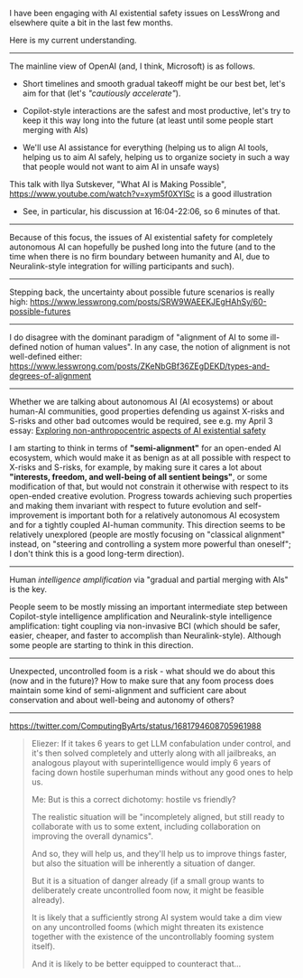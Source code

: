 I have been engaging with AI existential safety issues on LessWrong and elsewhere quite a bit in the last few months.

Here is my current understanding.

***

The mainline view of OpenAI (and, I think, Microsoft) is as follows.

  * Short timelines and smooth gradual takeoff might be our best bet, let's aim for that (let's _"cautiously accelerate"_).

  * Copilot-style interactions are the safest and most productive, let's try to keep it this way long into the future (at least until some people start merging with AIs)

  * We'll use AI assistance for everything (helping us to align AI tools, helping us to aim AI safely, helping us to organize society in such a way that people would not want to aim AI in unsafe ways)

This talk with Ilya Sutskever, "What AI is Making Possible", https://www.youtube.com/watch?v=xym5f0XYlSc is a good illustration

  * See, in particular, his discussion at 16:04-22:06, so 6 minutes of that.

***

Because of this focus, the issues of AI existential safety for completely autonomous AI can hopefully be pushed long into the future (and to the time when there is no firm boundary between humanity and AI, due to Neuralink-style integration for willing participants and such).

***

Stepping back, the uncertainty about possible future scenarios is really high: https://www.lesswrong.com/posts/SRW9WAEEKJEgHAhSy/60-possible-futures

***

I do disagree with the dominant paradigm of "alignment of AI to some ill-defined notion of human values". In any case, the notion of alignment is not well-defined either: https://www.lesswrong.com/posts/ZKeNbGBf36ZEgDEKD/types-and-degrees-of-alignment

***

Whether we are talking about autonomous AI (AI ecosystems) or about human-AI communities, good properties defending us against X-risks and S-risks and other bad outcomes would be required, see e.g. my April 3 essay: [Exploring non-anthropocentric aspects of AI existential safety](https://www.lesswrong.com/posts/WJuASYDnhZ8hs5CnD/exploring-non-anthropocentric-aspects-of-ai-existential)

I am starting to think in terms of **"semi-alignment"** for an open-ended AI ecosystem, which would make it as benign as at all possible with respect to X-risks and S-risks, for example, by making sure it cares a lot about **"interests, freedom, and well-being of all sentient beings"**, or some modification of that, but would not constrain it otherwise with respect to its open-ended creative evolution. Progress towards achieving such properties and making them invariant with respect to future evolution and self-improvement is important both for a relatively autonomous AI ecosystem and for a tightly coupled AI-human community. This direction seems to be relatively unexplored (people are mostly focusing on "classical alignment" instead, on "steering and controlling a system more powerful than oneself"; I don't think this is a good long-term direction).

***

Human _intelligence amplification_ via "gradual and partial merging with AIs" is the key.

People seem to be mostly missing an important intermediate step between Copilot-style intelligence amplification and Neuralink-style intelligence amplification: tight coupling via non-invasive BCI (which should be safer, easier, cheaper, and faster to accomplish than Neuralink-style). Although some people are starting to think in this direction.

***

Unexpected, uncontrolled foom is a risk - what should we do about this (now and in the future)? How to make sure that any foom process does maintain some kind of semi-alignment and sufficient care about conservation and about well-being and autonomy of others?

***

https://twitter.com/ComputingByArts/status/1681794608705961988

>Eliezer:
>If it takes 6 years to get LLM confabulation under control, and it's then solved completely and utterly along with all jailbreaks, an analogous playout with superintelligence would imply 6 years of facing down hostile superhuman minds without any good ones to help us.
>
>Me:
>But is this a correct dichotomy: hostile vs friendly?
>
>The realistic situation will be "incompletely aligned, but still ready to collaborate with us to some extent, including collaboration on improving the overall dynamics".
>
>And so, they will help us, and they'll help us to improve things faster, but also the situation will be inherently a situation of danger.
>
>But it is a situation of danger already (if a small group wants to deliberately create uncontrolled foom now, it might be feasible already).
>
>It is likely that a sufficiently strong AI system would take a dim view on any uncontrolled fooms (which might threaten its existence together with the existence of the uncontrollably fooming system itself).
>
>And it is likely to be better equipped to counteract that...
